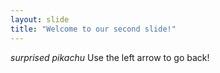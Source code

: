 ```yaml
---
layout: slide
title: "Welcome to our second slide!"
---
```

*surprised pikachu*
Use the left arrow to go back!
